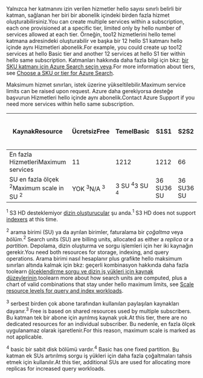 <span data-ttu-id="a4b4c-101">Yalnızca her katmanını izin verilen hizmetler hello sayısı sınırlı belirli bir katman, sağlanan her biri bir abonelik içindeki birden fazla hizmet oluşturabilirsiniz.</span><span class="sxs-lookup"><span data-stu-id="a4b4c-101">You can create multiple services within a subscription, each one provisioned at a specific tier, limited only by hello number of services allowed at each tier.</span></span> <span data-ttu-id="a4b4c-102">Örneğin, too12 hizmetlerini hello temel katmana adresindeki oluşturabilir ve başka bir 12 hello S1 katmanı hello içinde aynı Hizmetleri abonelik.</span><span class="sxs-lookup"><span data-stu-id="a4b4c-102">For example, you could create up too12 services at hello Basic tier and another 12 services at hello S1 tier within hello same subscription.</span></span> <span data-ttu-id="a4b4c-103">Katmanları hakkında daha fazla bilgi için bkz: [bir SKU katmanı için Azure Search seçin veya](../articles/search/search-sku-tier.md).</span><span class="sxs-lookup"><span data-stu-id="a4b4c-103">For more information about tiers, see [Choose a SKU or tier for Azure Search](../articles/search/search-sku-tier.md).</span></span>

<span data-ttu-id="a4b4c-104">Maksimum hizmet sınırları, istek üzerine yükseltilebilir.</span><span class="sxs-lookup"><span data-stu-id="a4b4c-104">Maximum service limits can be raised upon request.</span></span> <span data-ttu-id="a4b4c-105">Azure daha gerekiyorsa desteğe başvurun Hizmetleri hello içinde aynı abonelik.</span><span class="sxs-lookup"><span data-stu-id="a4b4c-105">Contact Azure Support if you need more services within hello same subscription.</span></span>

| <span data-ttu-id="a4b4c-106">Kaynak</span><span class="sxs-lookup"><span data-stu-id="a4b4c-106">Resource</span></span> | <span data-ttu-id="a4b4c-107">Ücretsiz</span><span class="sxs-lookup"><span data-stu-id="a4b4c-107">Free</span></span> | <span data-ttu-id="a4b4c-108">Temel</span><span class="sxs-lookup"><span data-stu-id="a4b4c-108">Basic</span></span> | <span data-ttu-id="a4b4c-109">S1</span><span class="sxs-lookup"><span data-stu-id="a4b4c-109">S1</span></span> | <span data-ttu-id="a4b4c-110">S2</span><span class="sxs-lookup"><span data-stu-id="a4b4c-110">S2</span></span> | <span data-ttu-id="a4b4c-111">S3</span><span class="sxs-lookup"><span data-stu-id="a4b4c-111">S3</span></span> | <span data-ttu-id="a4b4c-112">S3 HD <sup>1</sup></span><span class="sxs-lookup"><span data-stu-id="a4b4c-112">S3 HD <sup>1</sup></span></span> |
| --- | --- | --- | --- | --- | --- | --- |
| <span data-ttu-id="a4b4c-113">En fazla Hizmetleri</span><span class="sxs-lookup"><span data-stu-id="a4b4c-113">Maximum services</span></span> |<span data-ttu-id="a4b4c-114">1</span><span class="sxs-lookup"><span data-stu-id="a4b4c-114">1</span></span> |<span data-ttu-id="a4b4c-115">12</span><span class="sxs-lookup"><span data-stu-id="a4b4c-115">12</span></span> |<span data-ttu-id="a4b4c-116">12</span><span class="sxs-lookup"><span data-stu-id="a4b4c-116">12</span></span> |<span data-ttu-id="a4b4c-117">6</span><span class="sxs-lookup"><span data-stu-id="a4b4c-117">6</span></span> |<span data-ttu-id="a4b4c-118">6</span><span class="sxs-lookup"><span data-stu-id="a4b4c-118">6</span></span> |<span data-ttu-id="a4b4c-119">6</span><span class="sxs-lookup"><span data-stu-id="a4b4c-119">6</span></span> |
| <span data-ttu-id="a4b4c-120">SU en fazla ölçek <sup>2</sup></span><span class="sxs-lookup"><span data-stu-id="a4b4c-120">Maximum scale in SU <sup>2</sup></span></span> |<span data-ttu-id="a4b4c-121">YOK <sup>3</sup></span><span class="sxs-lookup"><span data-stu-id="a4b4c-121">N/A <sup>3</sup></span></span> |<span data-ttu-id="a4b4c-122">3 SU <sup>4</sup></span><span class="sxs-lookup"><span data-stu-id="a4b4c-122">3 SU <sup>4</sup></span></span> |<span data-ttu-id="a4b4c-123">36 SU</span><span class="sxs-lookup"><span data-stu-id="a4b4c-123">36 SU</span></span> |<span data-ttu-id="a4b4c-124">36 SU</span><span class="sxs-lookup"><span data-stu-id="a4b4c-124">36 SU</span></span> |<span data-ttu-id="a4b4c-125">36 SU</span><span class="sxs-lookup"><span data-stu-id="a4b4c-125">36 SU</span></span> |<span data-ttu-id="a4b4c-126">36 SU</span><span class="sxs-lookup"><span data-stu-id="a4b4c-126">36 SU</span></span> |

<span data-ttu-id="a4b4c-127"><sup>1</sup> S3 HD desteklemiyor [dizin oluşturucular](../articles/search/search-indexer-overview.md) şu anda.</span><span class="sxs-lookup"><span data-stu-id="a4b4c-127"><sup>1</sup> S3 HD does not support [indexers](../articles/search/search-indexer-overview.md) at this time.</span></span> 

<span data-ttu-id="a4b4c-128"><sup>2</sup> arama birimi (SU) ya da ayrılan birimler, faturalama bir *çoğaltma* veya *bölüm*.</span><span class="sxs-lookup"><span data-stu-id="a4b4c-128"><sup>2</sup> Search units (SU) are billing units, allocated as either a *replica* or a *partition*.</span></span> <span data-ttu-id="a4b4c-129">Depolama, dizin oluşturma ve sorgu işlemleri için her iki kaynağın gerekir.</span><span class="sxs-lookup"><span data-stu-id="a4b4c-129">You need both resources for storage, indexing, and query operations.</span></span> <span data-ttu-id="a4b4c-130">Arama birimi nasıl hesaplanır plus grafikte hello maksimum sınırları altında kalmak için bkz: geçerli kombinasyon hakkında daha fazla toolearn [ölçeklendirme sorgu ve dizin iş yükleri için kaynak düzeylerinin](../articles/search/search-capacity-planning.md).</span><span class="sxs-lookup"><span data-stu-id="a4b4c-130">toolearn more about how search units are computed, plus a chart of valid combinations that stay under hello maximum limits, see [Scale resource levels for query and index workloads](../articles/search/search-capacity-planning.md).</span></span> 

<span data-ttu-id="a4b4c-131"><sup>3</sup> serbest birden çok abone tarafından kullanılan paylaşılan kaynakları dayanır.</span><span class="sxs-lookup"><span data-stu-id="a4b4c-131"><sup>3</sup> Free is based on shared resources used by multiple subscribers.</span></span> <span data-ttu-id="a4b4c-132">Bu katman tek bir abone için ayrılmış kaynak yok.</span><span class="sxs-lookup"><span data-stu-id="a4b4c-132">At this tier, there are no dedicated resources for an individual subscriber.</span></span> <span data-ttu-id="a4b4c-133">Bu nedenle, en fazla ölçek uygulanamaz olarak işaretlenir.</span><span class="sxs-lookup"><span data-stu-id="a4b4c-133">For this reason, maximum scale is marked as not applicable.</span></span>

<span data-ttu-id="a4b4c-134"><sup>4</sup> basic bir sabit disk bölümü vardır.</span><span class="sxs-lookup"><span data-stu-id="a4b4c-134"><sup>4</sup> Basic has one fixed partition.</span></span> <span data-ttu-id="a4b4c-135">Bu katman ek SUs artırılmış sorgu iş yükleri için daha fazla çoğaltmaları tahsis etmek için kullanılır.</span><span class="sxs-lookup"><span data-stu-id="a4b4c-135">At this tier, additional SUs are used for allocating more replicas for increased query workloads.</span></span>

